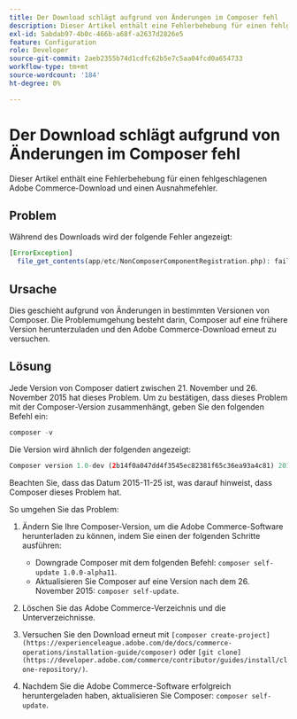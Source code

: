 ```yaml
---
title: Der Download schlägt aufgrund von Änderungen im Composer fehl
description: Dieser Artikel enthält eine Fehlerbehebung für einen fehlgeschlagenen Adobe Commerce-Download und einen Ausnahmefehler.
exl-id: 5abdab97-4b0c-466b-a68f-a2637d2826e5
feature: Configuration
role: Developer
source-git-commit: 2aeb2355b74d1cdfc62b5e7c5aa04fcd0a654733
workflow-type: tm+mt
source-wordcount: '184'
ht-degree: 0%

---
```


# Der Download schlägt aufgrund von Änderungen im Composer fehl

Dieser Artikel enthält eine Fehlerbehebung für einen fehlgeschlagenen Adobe Commerce-Download und einen Ausnahmefehler.

## Problem

Während des Downloads wird der folgende Fehler angezeigt:

```php
[ErrorException]
  file_get_contents(app/etc/NonComposerComponentRegistration.php): failed to open stream: No such file or directory
```

## Ursache

Dies geschieht aufgrund von Änderungen in bestimmten Versionen von Composer. Die Problemumgehung besteht darin, Composer auf eine frühere Version herunterzuladen und den Adobe Commerce-Download erneut zu versuchen.

## Lösung

Jede Version von Composer datiert zwischen 21. November und 26. November 2015 hat dieses Problem. Um zu bestätigen, dass dieses Problem mit der Composer-Version zusammenhängt, geben Sie den folgenden Befehl ein:

```php
composer -v
```

Die Version wird ähnlich der folgenden angezeigt:

```php
Composer version 1.0-dev (2b14f0a047dd4f3545ec82381f65c36ea93a4c81) 2015-11-25 17:13:09
```

Beachten Sie, dass das Datum 2015-11-25 ist, was darauf hinweist, dass Composer dieses Problem hat.

So umgehen Sie das Problem:

1. Ändern Sie Ihre Composer-Version, um die Adobe Commerce-Software herunterladen zu können, indem Sie einen der folgenden Schritte ausführen:

   * Downgrade Composer mit dem folgenden Befehl: `composer self-update 1.0.0-alpha11`.
   * Aktualisieren Sie Composer auf eine Version nach dem 26. November 2015: `composer self-update`.

1. Löschen Sie das Adobe Commerce-Verzeichnis und die Unterverzeichnisse.
1. Versuchen Sie den Download erneut mit `[composer create-project](https://experienceleague.adobe.com/de/docs/commerce-operations/installation-guide/composer)` oder `[git clone](https://developer.adobe.com/commerce/contributor/guides/install/clone-repository/)`.
1. Nachdem Sie die Adobe Commerce-Software erfolgreich heruntergeladen haben, aktualisieren Sie Composer: `composer self-update`.
